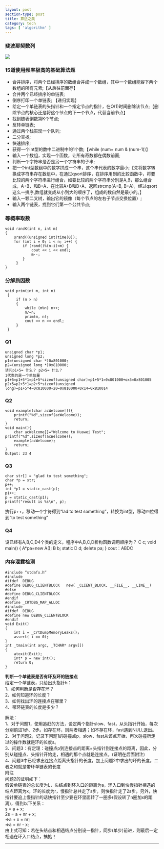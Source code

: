 ```yaml
---
layout: post
section-type: post
title: 算法之美
category: tech
tags: [ 'algorithm' ]
---
```


### 斐波那契数列
![](http://www.opendrive.com/files/MzdfNDIyM19pUDJaVF85MDJm/斐波那契数列.jpg)

### 15道使用频率极高的基础算法题
- 合并排序，将两个已经排序的数组合并成一个数组，其中一个数组能容下两个数组的所有元素;【从后往前面存】
- 合并两个已经排序的单链表;
- 倒序打印一个单链表; 【递归实现】
- 给定一个单链表的头指针和一个指定节点的指针，在O(1)时间删除该节点;【删除节点的核心还是将这个节点的下一个节点，代替当前节点】
- 找到链表倒数第K个节点;
- 反转单链表;
- 通过两个栈实现一个队列;
- 二分查找;
- 快速排序;
- 获得一个int型的数中二进制中的1个数;【while (num= num & (num-1))】
- 输入一个数组，实现一个函数，让所有奇数都在偶数前面;
- 判断一个字符串是否是另一个字符串的子串;
- 把一个int型数组中的数字拼成一个串，这个串代表的数字最小;【先将数字转换成字符串存在数组中，在通过qsort排序，在排序用到的比较函数中，将要比较的两个字符串进行组合，如要比较的两个字符串分别是A,B，那么组合成，A+B，和B+A，在比较A+B和B+A，返回strcmp(A+B, B+A)，经过qsort这么一排序,数组就变成从小到大的顺序了，组成的数自然是最小的。】
- 输入一颗二叉树，输出它的镜像（每个节点的左右子节点交换位置）;
- 输入两个链表，找到它们第一个公共节点;

### 等概率取数

	void randK(int n, int m)
	{ 
	    srand((unsigned int)time(0)); 
	    for (int i = 0; i < n; i++) { 
	        if (rand()%(n-i)<m) { 
	            cout << i << endl; 
	            m--; 
	        } 
	     } 
	}

### 分解质因数

	void prim(int m, int n)
	 {
	     if (m > n)
	     {
	         while (m%n) n++;
	         m/=n;
	         prim(m, n);
	         cout << n << endl;
	     }
	 }

### Q1

	unsigned char *p1;  
	unsigned long *p2;  
	p1=(unsigned char *)0x801000;  
	p2=(unsigned long *)0x810000;  
	请问p1+5= 什么？ p2+5= 什么？  
	1代表的是一个单位量  
	p1+5=p1+5*1=p1+5*sizeof(unsigned char)=p1+5*1=0x801000+ox5=0x801005  
	p2+5=p2+5*1=p2+5*sizeof(unsigned long)=p1+5*4=0x810000+20=0x810000+0x14=0x810014

### Q2

	void example(char acWelcome[]){
	    printf("%d",sizeof(acWelcome));
	    return;
	}
	void main(){
	    char acWelcome[]="Welcome to Huawei Test";
	printf("%d",sizeof(acWelcome));
	    example(acWelcome);
	    return;
	}
	Output: 23 4

### Q3

	char str[] = "glad to test something";
	char *p = str;
	p++;
	int *p1 = static_cast(p);
	p1++;
	p = static_cast(p1);
	printf("result is %s\n", p);
执行p++，移动一个字符得到“lad to test something”，转换为int型，移动四位得到“to test something”

### Q4

设已经有A,B,C,D4个类的定义，程序中A,B,C,D析构函数调用顺序为？
	C c;
	void main()
	{
	    A*pa=new A();
	    B b;
	    static D d;
	    delete pa;
	}
	cout：ABDC

### 内存泄露检测
	#include “stdafx.h”
	#include 
	#ifdef _DEBUG
	#define DEBUG_CLIENTBLOCK   new( _CLIENT_BLOCK, __FILE__, __LINE__)
	#else
	#define DEBUG_CLIENTBLOCK
	#endif
	#define _CRTDBG_MAP_ALLOC
	#include 
	#ifdef _DEBUG
	#define new DEBUG_CLIENTBLOCK
	#endif
	void Exit()
	{
	    int i = _CrtDumpMemoryLeaks();
	    assert( i == 0);
	}
	int _tmain(int argc, _TCHAR* argv[])
	{
	    atexit(Exit);
	    int* p = new int();
	    return 0;
	}

**判断一个单链表是否有环及环的链接点**  
给定一个单链表，只给出头指针h：  
1、如何判断是否存在环？  
2、如何知道环的长度？  
3、如何找出环的连接点在哪里？  
4、带环链表的长度是多少？  

解法：  
1、对于问题1，使用追赶的方法，设定两个指针slow、fast，从头指针开始，每次分别前进1步、2步。如存在环，则两者相遇；如不存在环，fast遇到NULL退出。  
2、对于问题2，记录下问题1的碰撞点p，slow、fast从该点开始，再次碰撞所走过的操作数就是环的长度s。  
3、问题3：有定理：碰撞点p到连接点的距离=头指针到连接点的距离，因此，分别从碰撞点、头指针开始走，相遇的那个点就是连接点。(证明在后面附注)  
4、问题3中已经求出连接点距离头指针的长度，加上问题2中求出的环的长度，二者之和就是带环单链表的长度  
附注  
问题2的证明如下：  
假设单链表的总长度为L，头结点到环入口的距离为a，环入口到快慢指针相遇的结点距离为x，环的长度为r，慢指针总共走了s步，则快指针走了2s步。另外，快指针要追上慢指针的话快指针至少要在环里面转了一圈多(假设转了n圈加x的距离)，得到以下关系：  
    s = a + x;  
    2s = a + nr + x;  
    =>a + x = nr;  
    =>a = nr - x;  
由上式可知：若在头结点和相遇结点分别设一指针，同步(单步)前进，则最后一定相遇在环入口结点，搞掂！

----------
